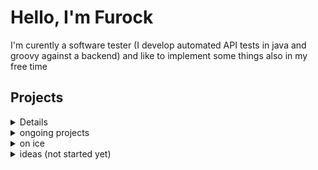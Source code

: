 # Hello, I'm Furock

I'm curently a software tester (I develop automated API tests in java and groovy against a backend) and like to implement some things also in my free time

## Projects

<!-- project structure 
  **🧰 Technologies**    

  **🎯 Motivation**  
  
  **📜 Explanation**    
  
  **🚀 Further Potential**  
-->

<details>

|Project|State|Started|Details|
-------------------------------
|[AutoClicker](https://github.com/Furock/AutoClicker)|Finished\*|2025|<details> 
<summary>AutoClicker</summary>
Repository: https://github.com/Furock/AutoClicker
  
**🧰 Technologies**
---
Java, swing for ui, Gradle, vscode
	
**🎯 Motivation**  
I liked clicker games and there this automation makes sense. Besides a friend of mine complained, that her downloaded autoclicker is not good enough
    
**📜 Explanation**
It has a minimal UI (photo is coming), and it's more for technical users than non-technical users:
You can set the time between pressing the click button and releasing it and the waited time between two clicks. 
The Background: Everyone has different hardware and it's difficult to guarantee x clicks per second. Instead you can control finer settings and also use an integrated test how many clicks per seconds there are 
  
**🚀 Further Potential**
* better UI
* using C/C++ for better performance
* make clicks/s settable
* ...
</details>|
|[FileServer](https://github.com/Furock/FileServer)|Finished\*|2025|no details yet|

<details> 
<summary>AutoClicker</summary>
Repository: https://github.com/Furock/AutoClicker
  
**🧰 Technologies**
---
Java, swing for ui, Gradle, vscode
	
**🎯 Motivation**  
I liked clicker games and there this automation makes sense. Besides a friend of mine complained, that her downloaded autoclicker is not good enough
    
**📜 Explanation**
It has a minimal UI (photo is coming), and it's more for technical users than non-technical users:
You can set the time between pressing the click button and releasing it and the waited time between two clicks. 
The Background: Everyone has different hardware and it's difficult to guarantee x clicks per second. Instead you can control finer settings and also use an integrated test how many clicks per seconds there are 
  
**🚀 Further Potential**
* better UI
* using C/C++ for better performance
* make clicks/s settable
* ...
</details>
<details> 
<summary></summary>
Test
</details>
</details>
<details> <summary>ongoing projects</summary>

* <details> <summary>[AutoClicker](https://github.com/Furock/AutoClicker) - just release package missing</summary>

</details>
<details> <summary>on ice</summary>
  
</details>
<details> <summary>ideas (not started yet)</summary>



</details>
<!--
**Furock/Furock** is a ✨ _special_ ✨ repository because its `README.md` (this file) appears on your GitHub profile.

Here are some ideas to get you started:

- 🔭 I’m currently working on ...
- 🌱 I’m currently learning ...
- 👯 I’m looking to collaborate on ...
- 🤔 I’m looking for help with ...
- 💬 Ask me about ...
- 📫 How to reach me: ...
- 😄 Pronouns: ...
- ⚡ Fun fact: ...
-->
